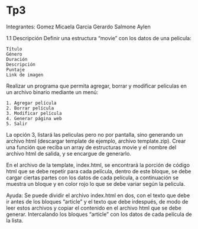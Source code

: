 # Tp3
Integrantes: 
Gomez Micaela
Garcia Gerardo
Salmone Aylen

1.1 Descripción
Definir una estructura “movie” con los datos de una pelicula: 

    Título 
    Género 
    Duración 
    Descripción 
    Puntaje 
    Link de imagen


Realizar un programa que permita agregar, borrar y modificar peliculas en un archivo binario
mediante un menú: 

    1. Agregar película 
    2. Borrar película 
    3. Modificar película 
    4. Generar página web 
    5. Salir 


La opción 3, listará las peliculas pero no por pantalla, sino generando un archivo html
(descargar template de ejemplo, archivo template.zip). 
Crear una función que reciba un array de estructuras movie y el nombre del archivo html de
salida, y se encargue de generarlo.


En el archivo de la template, index.html, se encontrará la porción de código html que se debe
repetir para cada película, dentro de este bloque, se debe cargar ciertas partes con los datos
de cada película, a continuación se muestra un bloque y en color rojo lo que se debe variar
según la pelicula.   


 Ayuda: Se puede dividir el archivo index.html en dos, con el texto que debe ir antes de los
bloques “article” y el texto que debe irdespués, de modo de leer estos archivos y copiar el
contenido en el archivo html que se debe generar. Intercalando los bloques “article” con los
datos de cada película de la lista.
